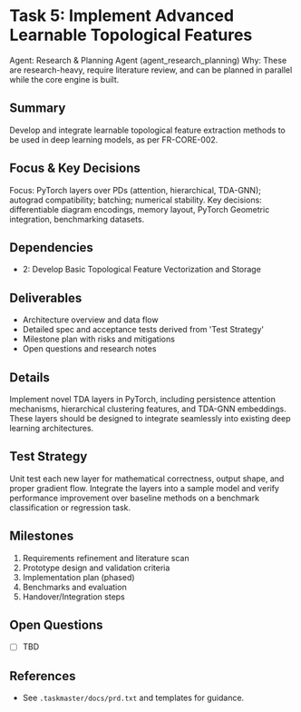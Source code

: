 # Task 5: Implement Advanced Learnable Topological Features

Agent: Research & Planning Agent (agent_research_planning)
Why: These are research-heavy, require literature review, and can be planned in parallel while the core engine is built.

## Summary
Develop and integrate learnable topological feature extraction methods to be used in deep learning models, as per FR-CORE-002.

## Focus & Key Decisions
Focus: PyTorch layers over PDs (attention, hierarchical, TDA-GNN); autograd compatibility; batching; numerical stability.
Key decisions: differentiable diagram encodings, memory layout, PyTorch Geometric integration, benchmarking datasets.

## Dependencies
- 2: Develop Basic Topological Feature Vectorization and Storage

## Deliverables
- Architecture overview and data flow
- Detailed spec and acceptance tests derived from 'Test Strategy'
- Milestone plan with risks and mitigations
- Open questions and research notes

## Details
Implement novel TDA layers in PyTorch, including persistence attention mechanisms, hierarchical clustering features, and TDA-GNN embeddings. These layers should be designed to integrate seamlessly into existing deep learning architectures.

## Test Strategy
Unit test each new layer for mathematical correctness, output shape, and proper gradient flow. Integrate the layers into a sample model and verify performance improvement over baseline methods on a benchmark classification or regression task.

## Milestones
1. Requirements refinement and literature scan
2. Prototype design and validation criteria
3. Implementation plan (phased)
4. Benchmarks and evaluation
5. Handover/Integration steps

## Open Questions
- [ ] TBD

## References
- See `.taskmaster/docs/prd.txt` and templates for guidance.
